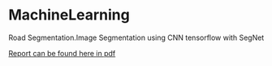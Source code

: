 # MachineLearning
 Road Segmentation.Image Segmentation using CNN tensorflow with SegNet
 
 [Report can be found here in pdf](projectRoadSegmentation/bazinga-submission.pdf)

